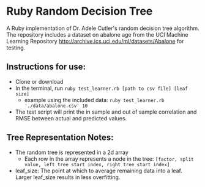 # Ruby Random Decision Tree

A Ruby implementation of Dr. Adele Cutler's random decision tree algorithm.
The repository includes a dataset on abalone age from the UCI Machine Learning Repository http://archive.ics.uci.edu/ml/datasets/Abalone for testing.

## Instructions for use:
- Clone or download
- In the terminal, run `ruby test_learner.rb [path to csv file] [leaf size]`
  - example using the included data: `ruby test_learner.rb './data/abalone.csv' 10`
- The test script will print the in sample and out of sample correlation and RMSE between actual and predicted values.

## Tree Representation Notes:
- The random tree is represented in a 2d array
  - Each row in the array represents a node in the tree:
  `[factor, split value, left tree start index, right tree start index]`
- leaf_size: The point at which to average remaining data into a leaf. Larger leaf_size results in less overfitting.
